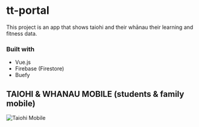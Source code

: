 tt-portal
=========

This project is an app that shows taiohi and their whānau their learning and fitness data.

### Built with
- Vue.js
- Firebase (Firestore)
- Buefy

TAIOHI & WHANAU MOBILE (students & family mobile)
----------------------
![Taiohi Mobile](link-to-image) 
